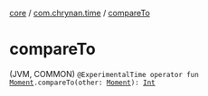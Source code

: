 [core](../index.md) / [com.chrynan.time](index.md) / [compareTo](./compare-to.md)

# compareTo

(JVM, COMMON) `@ExperimentalTime operator fun `[`Moment`](-moment/index.md)`.compareTo(other: `[`Moment`](-moment/index.md)`): `[`Int`](https://kotlinlang.org/api/latest/jvm/stdlib/kotlin/-int/index.html)